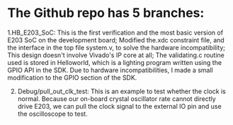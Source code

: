 # The Github repo has 5 branches: </br>
1.HB_E203_SoC: This is the first verification and the most basic version of E203 SoC on the development board; Modified the.xdc constraint file, and the interface in the top file system.v, to solve the hardware incompatibility; This design doesn't involve Vivado's IP core at all; The validating.c routine used is stored in Helloworld, which is a lighting program written using the GPIO API in the SDK. Due to hardware incompatibilities, I made a small modification to the GPIO section of the SDK.

2. Debug/pull_out_clk_test: This is an example to test whether the clock is normal. Because our on-board crystal oscillator rate cannot directly drive E203, we can pull the clock signal to the external IO pin and use the oscilloscope to test.
